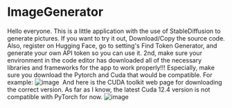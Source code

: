 # ImageGenerator
Hello everyone. This is a little application with the use of StableDiffusion to generate pictures. If you want to try it out, Download/Copy the source code. Also, register on Hugging Face, go to setting's Find Token Generator, and generate your own API token so you can use it. 2nd, make sure your environment in the code editor has downloaded all of the necessary libraries and frameworks for the app to work properly!!! Especially, make sure you download the Pytorch and Cuda that would be compatible. For example: ![image](https://github.com/DanShash/ImageGenerator/assets/93018234/48ecb6e8-229a-4032-b7d5-3d7f95678316) 
And here is the CUDA toolkit web page for downloading the correct version. As far as I know, the latest Cuda 12.4 version is not compatible with PyTorch for now.
![image](https://github.com/DanShash/ImageGenerator/assets/93018234/6216e5a5-186c-411f-a345-4922ff714ed4)

